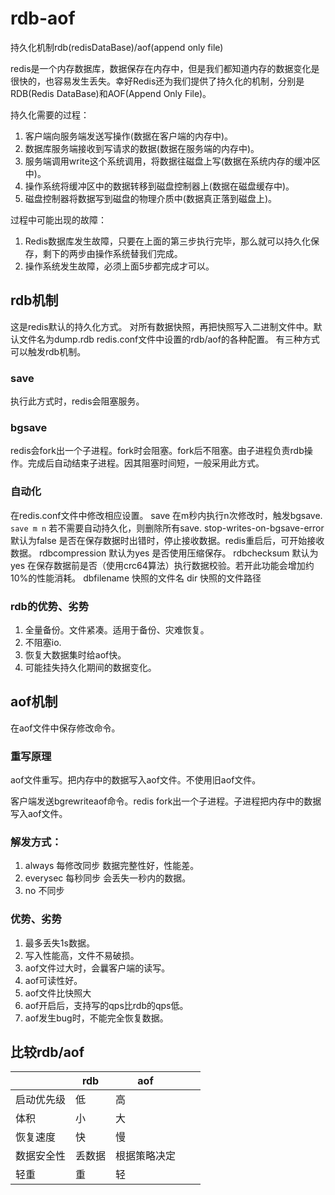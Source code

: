 # rdb-aof

持久化机制rdb(redisDataBase)/aof(append only file)

redis是一个内存数据库，数据保存在内存中，但是我们都知道内存的数据变化是很快的，也容易发生丢失。幸好Redis还为我们提供了持久化的机制，分别是RDB(Redis DataBase)和AOF(Append Only File)。

持久化需要的过程：
1. 客户端向服务端发送写操作(数据在客户端的内存中)。
1. 数据库服务端接收到写请求的数据(数据在服务端的内存中)。
1. 服务端调用write这个系统调用，将数据往磁盘上写(数据在系统内存的缓冲区中)。
1. 操作系统将缓冲区中的数据转移到磁盘控制器上(数据在磁盘缓存中)。
1. 磁盘控制器将数据写到磁盘的物理介质中(数据真正落到磁盘上)。

过程中可能出现的故障：
1. Redis数据库发生故障，只要在上面的第三步执行完毕，那么就可以持久化保存，剩下的两步由操作系统替我们完成。
1. 操作系统发生故障，必须上面5步都完成才可以。

## rdb机制

这是redis默认的持久化方式。
对所有数据快照，再把快照写入二进制文件中。默认文件名为dump.rdb
redis.conf文件中设置的rdb/aof的各种配置。
有三种方式可以触发rdb机制。

### save

执行此方式时，redis会阻塞服务。

### bgsave

redis会fork出一个子进程。fork时会阻塞。fork后不阻塞。由子进程负责rdb操作。完成后自动结束子进程。因其阻塞时间短，一般采用此方式。

### 自动化

在redis.conf文件中修改相应设置。
save 在m秒内执行n次修改时，触发bgsave. `save m n` 若不需要自动持久化，则删除所有save.
stop-writes-on-bgsave-error 默认为false 是否在保存数据时出错时，停止接收数据。redis重启后，可开始接收数据。
rdbcompression 默认为yes 是否使用压缩保存。
rdbchecksum 默认为yes 在保存数据前是否（使用crc64算法）执行数据校验。若开此功能会增加约10%的性能消耗。
dbfilename 快照的文件名
dir 快照的文件路径

### rdb的优势、劣势

1. 全量备份。文件紧凑。适用于备份、灾难恢复。
2. 不阻塞io.
3. 恢复大数据集时给aof快。
1. 可能挂失持久化期间的数据变化。

## aof机制

在aof文件中保存修改命令。

### 重写原理
aof文件重写。把内存中的数据写入aof文件。不使用旧aof文件。

客户端发送bgrewriteaof命令。redis fork出一个子进程。子进程把内存中的数据写入aof文件。

### 解发方式：
1. always 每修改同步 数据完整性好，性能差。
1. everysec 每秒同步 会丢失一秒内的数据。
1. no 不同步

### 优势、劣势

1. 最多丢失1s数据。
2. 写入性能高，文件不易破损。
3. aof文件过大时，会曩客户端的读写。
4. aof可读性好。
1. aof文件比快照大
2. aof开启后，支持写的qps比rdb的qps低。
3. aof发生bug时，不能完全恢复数据。

## 比较rdb/aof

||rdb|aof|||
|-|-|-|-|-|
|启动优先级|低|高|||
|体积|小|大|||
|恢复速度|快|慢|||
|数据安全性|丢数据|根据策略决定|||
|轻重|重|轻|||

